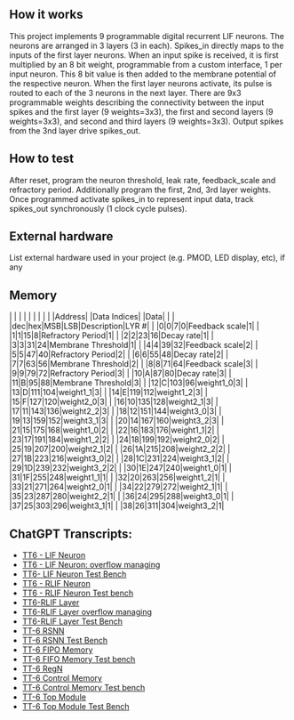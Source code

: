<!---

This file is used to generate your project datasheet. Please fill in the information below and delete any unused
sections.

You can also include images in this folder and reference them in the markdown. Each image must be less than
512 kb in size, and the combined size of all images must be less than 1 MB.
-->

## How it works

This project implements 9 programmable digital recurrent LIF neurons. The neurons are arranged in 3 layers (3 in each). Spikes_in directly maps to the inputs of the first layer neurons. When an input spike is received, it is first multiplied by an 8 bit weight, programmable from a custom interface, 1 per input neuron. This 8 bit value is then added to the membrane potential of the respective neuron. 
When the first layer neurons activate, its pulse is routed to each of the 3 neurons in the next layer.
There are 9x3 programmable weights describing the connectivity between the input spikes and the first layer (9 weights=3x3), the first and second layers (9 weights=3x3), and second and third layers (9 weights=3x3).
Output spikes from the 3nd layer drive spikes_out. 


## How to test

After reset, program the neuron threshold, leak rate, feedback_scale and refractory period.
Additionally program the first, 2nd, 3rd layer weights. Once programmed activate spikes_in to represent input data, track spikes_out synchronously (1 clock cycle pulses). 


## External hardware

List external hardware used in your project (e.g. PMOD, LED display, etc), if any

## Memory
| | | | | | | |
| |Address| |Data Indices| |Data| |
| |dec|hex|MSB|LSB|Description|LYR #|
| |0|0|7|0|Feedback scale|1|
| |1|1|15|8|Refractory Period|1|
| |2|2|23|16|Decay rate|1|
| |3|3|31|24|Membrane Threshold|1|
| |4|4|39|32|Feedback scale|2|
| |5|5|47|40|Refractory Period|2|
| |6|6|55|48|Decay rate|2|
| |7|7|63|56|Membrane Threshold|2|
| |8|8|71|64|Feedback scale|3|
| |9|9|79|72|Refractory Period|3|
| |10|A|87|80|Decay rate|3|
| |11|B|95|88|Membrane Threshold|3|
| |12|C|103|96|weight1_0|3|
| |13|D|111|104|weight1_1|3|
| |14|E|119|112|weight1_2|3|
| |15|F|127|120|weight2_0|3|
| |16|10|135|128|weight2_1|3|
| |17|11|143|136|weight2_2|3|
| |18|12|151|144|weight3_0|3|
| |19|13|159|152|weight3_1|3|
| |20|14|167|160|weight3_2|3|
| |21|15|175|168|weight1_0|2|
| |22|16|183|176|weight1_1|2|
| |23|17|191|184|weight1_2|2|
| |24|18|199|192|weight2_0|2|
| |25|19|207|200|weight2_1|2|
| |26|1A|215|208|weight2_2|2|
| |27|1B|223|216|weight3_0|2|
| |28|1C|231|224|weight3_1|2|
| |29|1D|239|232|weight3_2|2|
| |30|1E|247|240|weight1_0|1|
| |31|1F|255|248|weight1_1|1|
| |32|20|263|256|weight1_2|1|
| |33|21|271|264|weight2_0|1|
| |34|22|279|272|weight2_1|1|
| |35|23|287|280|weight2_2|1|
| |36|24|295|288|weight3_0|1|
| |37|25|303|296|weight3_1|1|
| |38|26|311|304|weight3_2|1|



## ChatGPT Transcripts:
* [TT6 - LIF Neuron](https://chat.openai.com/share/535c4a0c-c86d-4ba0-9a4f-99c0c1838d9a)
* [TT6 - LIF Neuron: overflow managing](https://chat.openai.com/share/b7ca6901-2c3b-4495-9e66-dd03410796d1)
* [TT6- LIF Neuron Test Bench](https://chat.openai.com/share/29ee34bb-a055-46f7-b410-eb5cb0ce6a53)
* [TT6 - RLIF Neuron](https://chat.openai.com/share/5e4851a5-1daf-4a8d-a139-cc3902eaedbe)
* [TT6 - RLIF Neuron Test bench](https://chat.openai.com/share/b06b4c8d-7c92-47de-810e-a645104e8219)
* [TT6-RLIF Layer](https://chat.openai.com/share/c9a540f7-5859-4f9d-8a51-1253a600b270)
* [TT6-RLIF Layer overflow managing](https://chat.openai.com/share/186d94ee-5bfe-4725-9e9f-a8b75aad12ca)
* [TT6-RLIF Layer Test Bench](https://chat.openai.com/share/66083653-98e3-4205-9dbc-be5cedb4a1d7)
* [TT-6 RSNN](https://chat.openai.com/share/dfd4aaf6-5d49-4ce6-8764-137a28d0ff33)
* [TT-6 RSNN Test Bench]( https://chat.openai.com/share/47821133-237d-49f5-a831-5e6392c57680)
* [TT-6 FIPO Memory]( https://chat.openai.com/share/89e4db9c-d54d-4df5-9114-fc9aec4bec26)
* [TT-6 FIFO Memory Test bench]( https://chat.openai.com/share/3ab57958-6f31-41c1-a924-d0eb99a4688d)
* [TT-6 RegN]( https://chat.openai.com/share/b2ebcf19-ea47-48c7-93d4-53bb519ef158)
* [TT-6 Control Memory]( https://chat.openai.com/share/827e75b4-09f1-4793-bec0-5460367164c0)
* [TT-6 Control Memory Test bench]( https://chat.openai.com/share/91674715-2c69-41c5-a647-fafee0bc78bf)
* [TT-6 Top Module]( https://chat.openai.com/share/d7273ad8-a6e3-449f-9e97-9a1521b1320a)
* [TT-6 Top Module Test Bench]( https://chat.openai.com/share/a5e2df3d-87dd-41ea-af40-e716a6e3c370)




